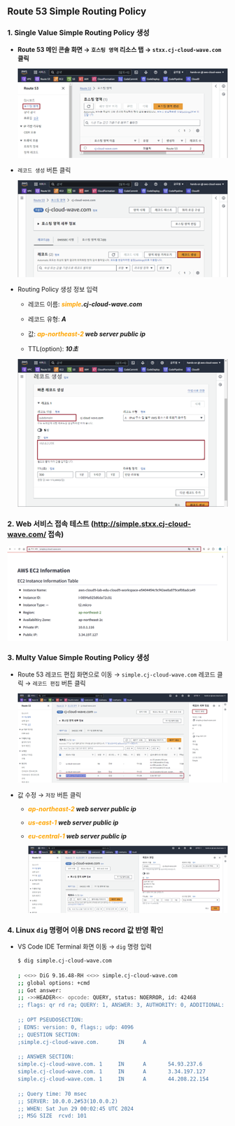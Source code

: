 ## Route 53 Simple Routing Policy

### 1. Single Value Simple Routing Policy 생성

- **Route 53 메인 콘솔 화면 → `호스팅 영역` 리소스 탭 → `stxx.cj-cloud-wave.com` 클릭**

    ![alt text](./img/simple_policy_01.png)

- `레코드 생성` 버튼 클릭

    ![alt text](./img/simple_policy_02.png)

- Routing Policy 생성 정보 입력

    - 레코드 이름: ***<span style="color:orange">simple</span>.cj-cloud-wave.com***

    - 레코드 유형: ***A***

    - 값: ***<span style="color:orange">ap-northeast-2</span> web server public ip***

    - TTL(option): ***10초***

    ![alt text](./img/simple_policy_03.png)

### 2. Web 서비스 접속 테스트 (http://simple.stxx.cj-cloud-wave.com/ 접속)
  
![alt text](./img/simple_policy_04.png)

### 3. Multy Value Simple Routing Policy 생성

- Route 53 레코드 편집 화면으로 이동 → `simple.cj-cloud-wave.com` 레코드 클릭 → `레코드 편집` 버튼 클릭

    ![alt text](./img/simple_policy_05.png)

- 값 수정 → `저장` 버튼 클릭
  
    - ***<span style="color:orange">ap-northeast-2</span> web server public ip***

    - ***<span style="color:orange">us-east-1</span> web server public ip***

    - ***<span style="color:orange">eu-central-1</span> web server public ip***

        ![alt text](./img/simple_policy_06.png)

### 4. Linux `dig` 명령어 이용 DNS record 값 반영 확인

- VS Code IDE Terminal 화면 이동 → `dig` 명령 입력

    ```bash
    $ dig simple.cj-cloud-wave.com

    ; <<>> DiG 9.16.48-RH <<>> simple.cj-cloud-wave.com
    ;; global options: +cmd
    ;; Got answer:
    ;; ->>HEADER<<- opcode: QUERY, status: NOERROR, id: 42468
    ;; flags: qr rd ra; QUERY: 1, ANSWER: 3, AUTHORITY: 0, ADDITIONAL: 1

    ;; OPT PSEUDOSECTION:
    ; EDNS: version: 0, flags:; udp: 4096
    ;; QUESTION SECTION:
    ;simple.cj-cloud-wave.com.      IN      A

    ;; ANSWER SECTION:
    simple.cj-cloud-wave.com. 1     IN      A       54.93.237.6
    simple.cj-cloud-wave.com. 1     IN      A       3.34.197.127
    simple.cj-cloud-wave.com. 1     IN      A       44.208.22.154

    ;; Query time: 70 msec
    ;; SERVER: 10.0.0.2#53(10.0.0.2)
    ;; WHEN: Sat Jun 29 00:02:45 UTC 2024
    ;; MSG SIZE  rcvd: 101
    ```

<br>